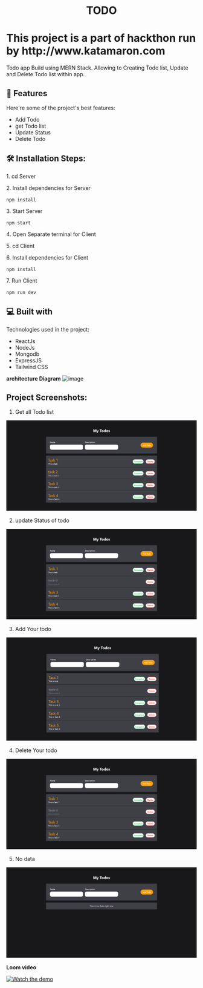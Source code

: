 <h1 align="center" id="title">TODO</h1>

<h1>This project is a part of hackthon run by http://www.katamaron.com</h1>

<p id="description">Todo app Build using MERN Stack. Allowing to Creating Todo list, Update and Delete Todo list within app.</p>

  
  
<h2>🧐 Features</h2>

Here're some of the project's best features:

*   Add Todo
*   get Todo list
*   Update Status
*   Delete Todo


<h2>🛠️ Installation Steps:</h2>

<p>1. cd Server</p>

<p>2. Install dependencies for Server</p>

```
npm install
```

<p>3. Start Server</p>

```
npm start
```

<p>4. Open Separate terminal for Client</p>

<p>5. cd Client</p>

<p>6. Install dependencies for Client</p>

```
npm install
```

<p>7. Run Client</p>

```
npm run dev
```

  
<h2>💻 Built with</h2>

Technologies used in the project:

*   ReactJs
*   NodeJs
*   Mongodb
*   ExpressJS
*   Tailwind CSS

**architecture Diagram**
![image](https://github.com/user-attachments/assets/6558f01f-5608-4003-bef6-b14ebf15c712)



<h2>Project Screenshots:</h2>

1. Get all Todo list

<img src="https://github.com/akashpawar43/Todo/blob/master/client/src/assets/data.png" alt="project-screenshot" >

2. update Status of todo 

<img src="https://github.com/akashpawar43/Todo/blob/master/client/src/assets/update.png" alt="project-screenshot" >

3. Add Your todo 

<img src="https://github.com/akashpawar43/Todo/blob/master/client/src/assets/addData.png" alt="project-screenshot" >

4. Delete Your todo 

<img src="https://github.com/akashpawar43/Todo/blob/master/client/src/assets/delete.png" alt="project-screenshot" >

5. No data 

<img src="https://github.com/akashpawar43/Todo/blob/master/client/src/assets/noData.png" alt="project-screenshot" >


 **Loom video**

[![Watch the demo](![image](https://github.com/user-attachments/assets/070fa329-cf4d-4ed2-9140-d9c02f9cd688)
)](https://drive.google.com/file/d/132A4Ghb2_w9Lhqe6Z5r_X8zIlRXiYI_y/view?usp=drive_link)

